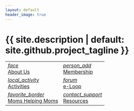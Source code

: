 ```yaml
---
layout: default
header_image: true
---
```


<h1 class="project-mission">{{ site.description | default: site.github.project_tagline }}</h1>

<table class="hoverable">
<tr>
  <td><a href="about.html"><i class="material-icons md-96">face</i><br/>About Us</a></td>
  <td><a href="membership.html"><i class="material-icons md-96">person_add</i><br/>Membership</a></td>
</tr>

<tr>
  <td><a href="activities.html"><i class="material-icons md-96">local_activity</i><br/>Activities</a></td>
  <td><a href="eloop.html"><i class="material-icons md-96">forum</i><br/>e-Loop</a></td>
</tr>

<tr>
  <td><a href="moms-helping-moms.html"><i class="material-icons md-96">favorite_border</i><br/>Moms Helping Moms</a></td>
  <td><a href="resources.html"><i class="material-icons md-96">contact_support</i><br/>Resources</a></td>
</tr>

</table>

